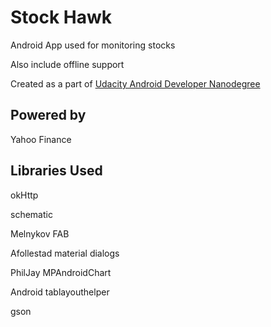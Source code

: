 # Stock Hawk
Android App used for monitoring stocks

Also include offline support

Created as a part of [Udacity Android Developer Nanodegree](https://www.udacity.com/course/android-developer-nanodegree-by-google--nd801) 

## Powered by
Yahoo Finance 

## Libraries Used
okHttp

schematic

Melnykov FAB

Afollestad material dialogs

PhilJay MPAndroidChart

Android tablayouthelper

gson
